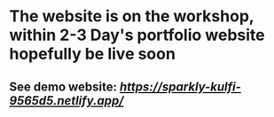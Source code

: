 # The website is on the workshop, within 2-3 Day's portfolio website hopefully be live soon
## See demo website:  *https://sparkly-kulfi-9565d5.netlify.app/*
